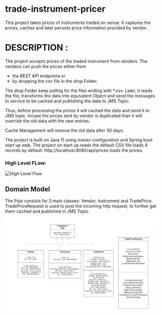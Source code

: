 # trade-instrument-pricer
This project takes prices of instruments traded on venue. It captures the prices, caches and later persists price information provided by vendor.

# DESCRIPTION :
The project accepts prices of the traded instrument from vendors. The vendors can push the prices either from 
* the REST API endpoints or 
* by dropping the csv file in the drop Folder.
    
The drop Folder keep polling for
the files ending with *.csv. Later, it reads the file, transforms the data into equivalent Object and send the messages
to service to be cached and publishing the data to JMS Topic.

Thus, before processing the prices it will cached the data and send it to JMS topic. Incase the prices sent by vendor is
duplicated than it will override the old data with the new entries.

Cache Management will remove the old data after 30 days.

The project is built on Java 11 using maven configuration and Spring boot start up web.
The project on start up reads the default CSV file loads 4 records by default.
http://localhost:8080/api/prices loads the prices.


### High Level FLow:

![High Level Flow](./images/highlevel.png)

## Domain Model
The Pojo consists for 3 main classes: Vendor, Instrument and TradePrice.
TradePriceRequest is used to post the incoming http request, to further get them cached and published in JMS Topic.

![Model](uml-diagram/classDiagram.jpeg)


